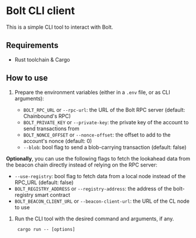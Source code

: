 # Bolt CLI client

This is a simple CLI tool to interact with Bolt.

## Requirements

- Rust toolchain & Cargo

## How to use

1. Prepare the environment variables (either in a `.env` file, or as CLI arguments):

   - `BOLT_RPC_URL` or `--rpc-url`: the URL of the Bolt RPC server (default: Chainbound's RPC)
   - `BOLT_PRIVATE_KEY` or `--private-key`: the private key of the account to send transactions from
   - `BOLT_NONCE_OFFSET` or `--nonce-offset`: the offset to add to the account's nonce (default: 0)
   - `--blob`: bool flag to send a blob-carrying transaction (default: false)

**Optionally**, you can use the following flags to fetch the lookahead data from the beacon chain directly
instead of relying on the RPC server:

- `--use-registry`: bool flag to fetch data from a local node instead of the RPC_URL (default: false)
- `BOLT_REGISTRY_ADDRESS` or `--registry-address`: the address of the bolt-registry smart contract
- `BOLT_BEACON_CLIENT_URL` or `--beacon-client-url`: the URL of the CL node to use

1. Run the CLI tool with the desired command and arguments, if any.

   ```shell
    cargo run -- [options]
   ```

